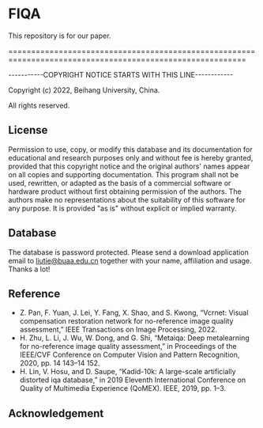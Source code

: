 # FIQA
This repository is for our paper.

==========================================================================================================

-----------COPYRIGHT NOTICE STARTS WITH THIS LINE------------

Copyright (c) 2022, Beihang University, China.

All rights reserved.

## License
Permission to use, copy, or modify this database and its documentation for educational and research purposes only and without fee is hereby granted, provided that this copyright notice and the original authors' names appear on all copies and supporting documentation. This program shall not be used, rewritten, or adapted as the basis of a commercial software or hardware product without first obtaining permission of the authors. The authors make no representations about the suitability of this software for any purpose. It is provided "as is" without explicit or implied warranty.


## Database
The database is password protected. Please send a download application email to liutie@buaa.edu.cn together with your name, affiliation and usage. Thanks a lot!


## Reference
- Z. Pan, F. Yuan, J. Lei, Y. Fang, X. Shao, and S. Kwong, “Vcrnet: Visual compensation restoration network for no-reference image quality assessment,” IEEE Transactions on Image Processing, 2022.
- H. Zhu, L. Li, J. Wu, W. Dong, and G. Shi, “Metaiqa: Deep metalearning for no-reference image quality assessment,” in Proceedings of the IEEE/CVF Conference on Computer Vision and Pattern Recognition, 2020, pp. 14 143–14 152.
- H. Lin, V. Hosu, and D. Saupe, “Kadid-10k: A large-scale artificially distorted iqa database,” in 2019 Eleventh International Conference on Quality of Multimedia Experience (QoMEX). IEEE, 2019, pp. 1–3.

## Acknowledgement



